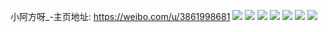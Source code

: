 小阿方呀_-主页地址: https://weibo.com/u/3861998681 
![](https://wx4.sinaimg.cn/mw2000/e6316c59ly1h8nhxx3qf6j23402c0qv7.jpg) 
![](https://wx4.sinaimg.cn/mw2000/e6316c59ly1h7pf8f9wclj21cc1sg7ob.jpg) 
![](https://wx4.sinaimg.cn/mw2000/e6316c59ly1h7k6ekdi6tj20wi1kanbb.jpg) 
![](https://wx4.sinaimg.cn/mw2000/e6316c59ly1h7igp72huwj20qy0uo0w6.jpg) 
![](https://wx4.sinaimg.cn/mw2000/e6316c59ly1h6gy92wzlnj22c0340x6r.jpg) 
![](https://wx4.sinaimg.cn/mw2000/e6316c59ly1h6gy907zrbj22c02i9x6p.jpg) 
![](https://wx4.sinaimg.cn/mw2000/e6316c59ly1h6gy9mh8yhj21o0280wsm.jpg) 
